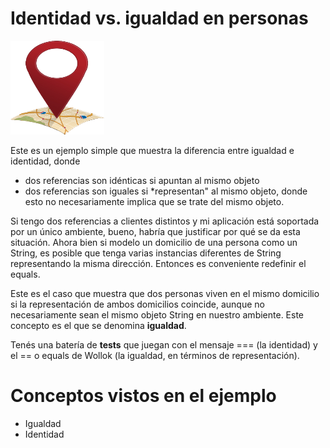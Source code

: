 # Identidad vs. igualdad en personas

<img src="img/address.png" height="150" width="150">

Este es un ejemplo simple que muestra la diferencia entre igualdad e identidad, donde 
* dos referencias son idénticas si apuntan al mismo objeto
* dos referencias son iguales si *representan" al mismo objeto, donde esto no necesariamente implica que se trate del mismo objeto.

Si tengo dos referencias a clientes distintos y mi aplicación está soportada por un único ambiente, bueno, habría que justificar por qué se da esta situación. Ahora bien si modelo un domicilio de una persona como un String, es posible que tenga varias instancias diferentes de String representando la misma dirección. Entonces es conveniente redefinir el equals.

Este es el caso que muestra que dos personas viven en el mismo domicilio si la representación de ambos domicilios coincide, aunque no necesariamente sean el mismo objeto String en nuestro ambiente. Este concepto es el que se denomina **igualdad**.

Tenés una batería de **tests** que juegan con el mensaje === (la identidad) y el == o equals de Wollok (la igualdad, en términos de representación).

# Conceptos vistos en el ejemplo

* Igualdad
* Identidad

